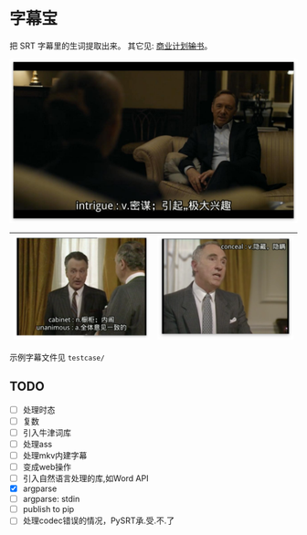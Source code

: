 # 字幕宝

把 SRT 字幕里的生词提取出来。 其它见: [商业计划<del>输</del>书](http://scateu.me/2017/01/13/subtitles-cet4.html)。


![DEMO: House of Cards](https://github.com/scateu/zimubao/raw/master/snapshots/House.of.Cards.S01E01.jpg)


|![DEMO: Yes Prime Minister](https://github.com/scateu/zimubao/raw/master/snapshots/Yes.Prime.Minister.S02E08.png) |![DEMO: Yes Prime Minister](https://github.com/scateu/zimubao/raw/master/snapshots/Yes.Prime.Minister.S02E08-2.png) |
|----|----|

示例字幕文件见 `testcase/`

## TODO

 - [ ] 处理时态 
 - [ ] 复数
 - [ ] 引入牛津词库
 - [ ] 处理ass
 - [ ] 处理mkv内建字幕
 - [ ] 变成web操作
 - [ ] 引入自然语言处理的库,如Word API
 - [X] argparse
 - [ ] argparse: stdin
 - [ ] publish to pip
 - [ ] 处理codec错误的情况，PySRT承.受.不.了
